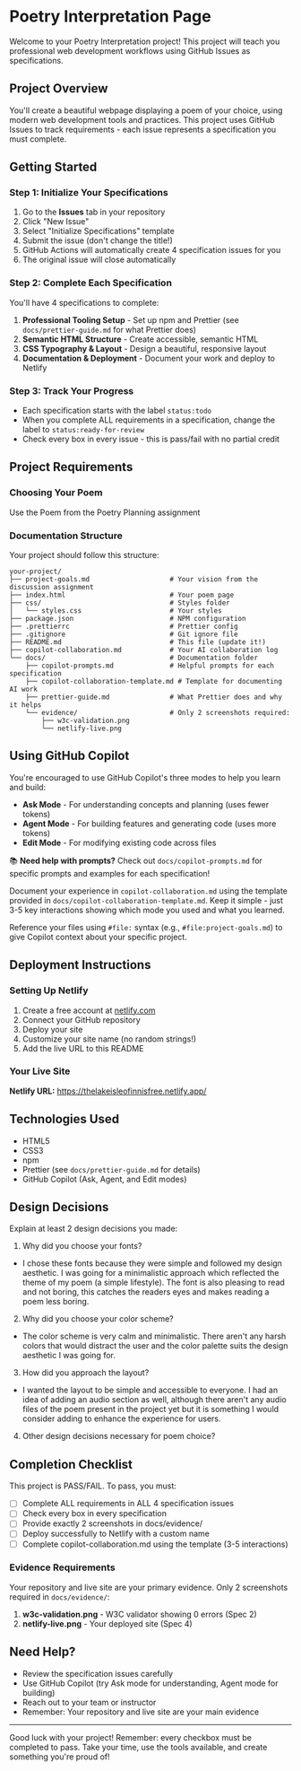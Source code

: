 # Poetry Interpretation Page

Welcome to your Poetry Interpretation project! This project will teach you professional web development workflows using GitHub Issues as specifications.

## Project Overview

You'll create a beautiful webpage displaying a poem of your choice, using modern web development tools and practices. This project uses GitHub Issues to track requirements - each issue represents a specification you must complete.

## Getting Started

### Step 1: Initialize Your Specifications

1. Go to the **Issues** tab in your repository
2. Click "New Issue"
3. Select "Initialize Specifications" template
4. Submit the issue (don't change the title!)
5. GitHub Actions will automatically create 4 specification issues for you
6. The original issue will close automatically

### Step 2: Complete Each Specification

You'll have 4 specifications to complete:

1. **Professional Tooling Setup** - Set up npm and Prettier (see `docs/prettier-guide.md` for what Prettier does)
2. **Semantic HTML Structure** - Create accessible, semantic HTML
3. **CSS Typography & Layout** - Design a beautiful, responsive layout
4. **Documentation & Deployment** - Document your work and deploy to Netlify

### Step 3: Track Your Progress

- Each specification starts with the label `status:todo`
- When you complete ALL requirements in a specification, change the label to `status:ready-for-review`
- Check every box in every issue - this is pass/fail with no partial credit

## Project Requirements

### Choosing Your Poem

Use the Poem from the Poetry Planning assignment

### Documentation Structure

Your project should follow this structure:

```
your-project/
├── project-goals.md                    # Your vision from the discussion assignment
├── index.html                          # Your poem page
├── css/                                # Styles folder
│   └── styles.css                      # Your styles
├── package.json                        # NPM configuration
├── .prettierrc                         # Prettier config
├── .gitignore                          # Git ignore file
├── README.md                           # This file (update it!)
├── copilot-collaboration.md            # Your AI collaboration log
└── docs/                               # Documentation folder
    ├── copilot-prompts.md              # Helpful prompts for each specification
    ├── copilot-collaboration-template.md # Template for documenting AI work
    ├── prettier-guide.md               # What Prettier does and why it helps
    └── evidence/                       # Only 2 screenshots required:
        ├── w3c-validation.png
        └── netlify-live.png
```

## Using GitHub Copilot

You're encouraged to use GitHub Copilot's three modes to help you learn and build:

- **Ask Mode** - For understanding concepts and planning (uses fewer tokens)
- **Agent Mode** - For building features and generating code (uses more tokens)
- **Edit Mode** - For modifying existing code across files

📚 **Need help with prompts?** Check out `docs/copilot-prompts.md` for specific prompts and examples for each specification!

Document your experience in `copilot-collaboration.md` using the template provided in `docs/copilot-collaboration-template.md`. Keep it simple - just 3-5 key interactions showing which mode you used and what you learned.

Reference your files using `#file:` syntax (e.g., `#file:project-goals.md`) to give Copilot context about your specific project.

## Deployment Instructions

### Setting Up Netlify

1. Create a free account at [netlify.com](https://www.netlify.com)
2. Connect your GitHub repository
3. Deploy your site
4. Customize your site name (no random strings!)
5. Add the live URL to this README

### Your Live Site

**Netlify URL:** https://thelakeisleofinnisfree.netlify.app/

## Technologies Used

- HTML5
- CSS3
- npm
- Prettier (see `docs/prettier-guide.md` for details)
- GitHub Copilot (Ask, Agent, and Edit modes)

## Design Decisions

Explain at least 2 design decisions you made:

1. Why did you choose your fonts?

- I chose these fonts because they were simple and followed my design aesthetic. I was going for a minimalistic approach which reflected the theme of my poem (a simple lifestyle). The font is also pleasing to read and not boring, this catches the readers eyes and makes reading a poem less boring.

2. Why did you choose your color scheme?

- The color scheme is very calm and minimalistic. There aren't any harsh colors that would distract the user and the color palette suits the design aesthetic I was going for.

3. How did you approach the layout?

- I wanted the layout to be simple and accessible to everyone. I had an idea of adding an audio section as well, although there aren't any audio files of the poem present in the project yet but it is something I would consider adding to enhance the experience for users.

4. Other design decisions necessary for poem choice?

## Completion Checklist

This project is PASS/FAIL. To pass, you must:

- [ ] Complete ALL requirements in ALL 4 specification issues
- [ ] Check every box in every specification
- [ ] Provide exactly 2 screenshots in docs/evidence/
- [ ] Deploy successfully to Netlify with a custom name
- [ ] Complete copilot-collaboration.md using the template (3-5 interactions)

### Evidence Requirements

Your repository and live site are your primary evidence. Only 2 screenshots required in `docs/evidence/`:

1. **w3c-validation.png** - W3C validator showing 0 errors (Spec 2)
2. **netlify-live.png** - Your deployed site (Spec 4)

## Need Help?

- Review the specification issues carefully
- Use GitHub Copilot (try Ask mode for understanding, Agent mode for building)
- Reach out to your team or instructor
- Remember: Your repository and live site are your main evidence

---

Good luck with your project! Remember: every checkbox must be completed to pass. Take your time, use the tools available, and create something you're proud of!
